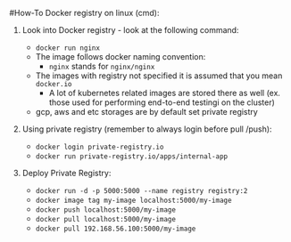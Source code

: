 #How-To Docker registry on linux (cmd):

1. Look into Docker registry - look at the following command:
    - `docker run nginx`
    - The image follows docker naming convention:
        - `nginx` stands for `nginx/nginx`
    - The images with registry not specified it is assumed that you mean
      `docker.io`
        - A lot of kubernetes related images are stored there as well (ex.
          those used for performing end-to-end testingi on the cluster)
    - gcp, aws and etc storages are by default set private registry

2. Using private registry (remember to always login before pull /push):
    - `docker login private-registry.io`
    - `docker run private-registry.io/apps/internal-app`

3. Deploy Private Registry:
    - `docker run -d -p 5000:5000 --name registry registry:2`
    - `docker image tag my-image localhost:5000/my-image`
    - `docker push localhost:5000/my-image`
    - `docker pull localhost:5000/my-image`
    - `docker pull 192.168.56.100:5000/my-image`

